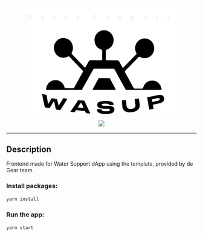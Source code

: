 <p align="center">
  <a>
    <img src="src/assets/images/Logo_water_support_sf_1.png" width="400" alt="Water Support">
  </a>
</p>
<p align=center>
    <a href="https://github.com/gear-tech/gear-js/blob/master/LICENSE"><img src="https://img.shields.io/badge/License-GPL%203.0-success"></a>
</p>
<hr>

## Description

Frontend made for Water Support dApp using the template, provided by de Gear team.

### Install packages:

```sh
yarn install
```

### Run the app:

```sh
yarn start
```
